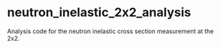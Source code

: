 # neutron_inelastic_2x2_analysis
Analysis code for the neutron inelastic cross section measurement at the 2x2.
